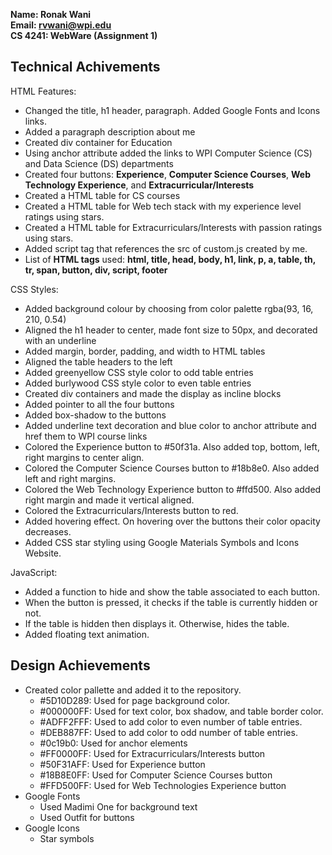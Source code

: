 **Name: Ronak Wani**  
**Email: rvwani@wpi.edu**  
**CS 4241: WebWare (Assignment 1)**

## Technical Achivements

HTML Features: 

- Changed the title, h1 header, paragraph. Added Google Fonts and Icons links.
- Added a paragraph description about me
- Created div container for Education
- Using anchor attribute added the links to WPI Computer Science (CS) and Data Science (DS) departments
- Created four buttons: **Experience**, **Computer Science Courses**, **Web Technology Experience**, and **Extracurricular/Interests**
- Created a HTML table for CS courses
- Created a HTML table for Web tech stack with my experience level ratings using stars.
- Created a HTML table for Extracurriculars/Interests with passion ratings using stars.
- Added script tag that references the src of custom.js created by me.
- List of **HTML tags** used: **html, title, head, body, h1, link, p, a, table, th, tr, span, button, div, script, footer**

CSS Styles:  

- Added background colour by choosing from color palette rgba(93, 16, 210, 0.54)
- Aligned the h1 header to center, made font size to 50px, and decorated with an underline
- Added margin, border, padding, and width to HTML tables
- Aligned the table headers to the left
- Added greenyellow CSS style color to odd table entries
- Added burlywood CSS style color to even table entries
- Created div containers and made the display as incline blocks
- Added pointer to all the four buttons
- Added box-shadow to the buttons
- Added underline text decoration and blue color to anchor attribute and href them to WPI course links
- Colored the Experience button to #50f31a. Also added top, bottom, left, right margins to center align.
- Colored the Computer Science Courses button to #18b8e0. Also added left and right margins.
- Colored the Web Technology Experience button to #ffd500. Also added right margin and made it vertical aligned.
- Colored the Extracurriculars/Interests button to red.
- Added hovering effect. On hovering over the buttons their color opacity decreases.
- Added CSS star styling using Google Materials Symbols and Icons Website.

JavaScript:

- Added a function to hide and show the table associated to each button.
- When the button is pressed, it checks if the table is currently hidden or not.
- If the table is hidden then displays it. Otherwise, hides the table.
- Added floating text animation.

## Design Achievements

- Created color pallette and added it to the repository.
  - #5D10D289: Used for page background color.
  - #000000FF: Used for text color, box shadow, and table border color.
  - #ADFF2FFF: Used to add color to even number of table entries.
  - #DEB887FF: Used to add color to odd number of table entries.
  - #0c19b0: Used for anchor elements
  - #FF0000FF: Used for Extracurriculars/Interests button
  - #50F31AFF: Used for Experience button
  - #18B8E0FF: Used for Computer Science Courses button
  - #FFD500FF: Used for Web Technologies Experience button
- Google Fonts
  - Used Madimi One for background text
  - Used Outfit for buttons
- Google Icons
  - Star symbols